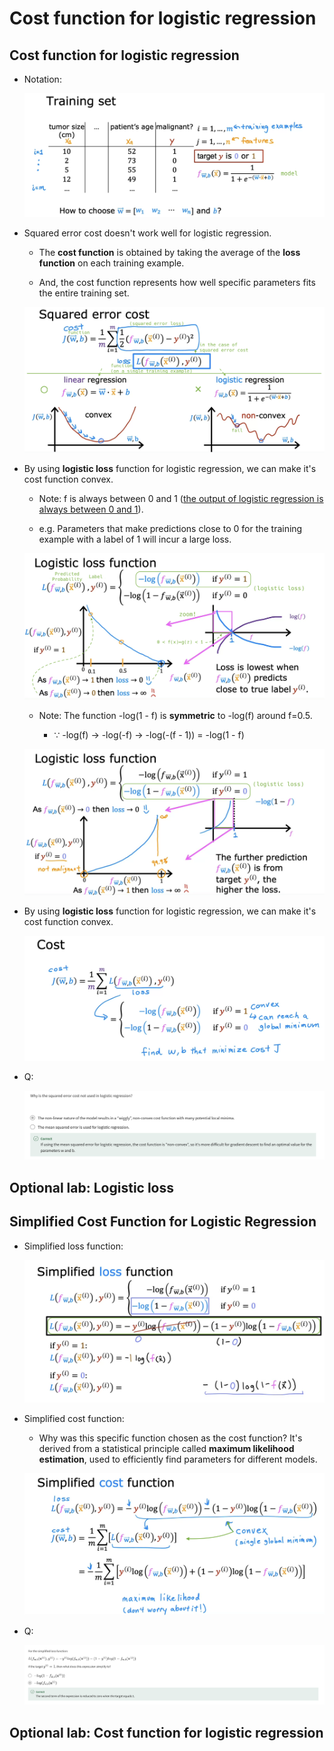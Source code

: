 # Cost function for logistic regression

## Cost function for logistic regression

- Notation:

  ![alt text](resources/notes/01.png)

- Squared error cost doesn't work well for logistic regression.

  - The **cost function** is obtained by taking the average of the **loss function** on each training example.

  - And, the cost function represents how well specific parameters fits the entire training set.

  ![alt text](resources/notes/02.png)

- By using **logistic loss** function for logistic regression, we can make it's cost function convex.

  - Note: f is always between 0 and 1 ([the output of logistic regression is always between 0 and 1](https://github.com/shisotem/stanford-andrew-ng-ml-dl/blob/main/s1_machine_learning_specialization/c1_supervised_machine_learning_regression_and_classification/w3_classification/01_classification_with_logistic_regression/resources/notes/04.png)).

  - e.g. Parameters that make predictions close to 0 for the training example with a label of 1 will incur a large loss.

  ![alt text](resources/notes/03.png)

  - Note: The function -log(1 - f) is **symmetric** to -log(f) around f=0.5.

    - &because; -log(f) &rarr; -log(-f) &rarr; -log(-(f - 1)) = -log(1 - f)

  ![alt text](resources/notes/04.png)

- By using **logistic loss** function for logistic regression, we can make it's cost function convex.

  ![alt text](resources/notes/05.png)

- Q:

  ![alt text](resources/questions/01.png)

## Optional lab: Logistic loss

## Simplified Cost Function for Logistic Regression

- Simplified loss function:

  ![alt text](resources/notes/06.png)

- Simplified cost function:

  - Why was this specific function chosen as the cost function? It's derived from a statistical principle called **maximum likelihood estimation**, used to efficiently find parameters for different models.

  ![alt text](resources/notes/07.png)

- Q:

  ![alt text](resources/questions/02.png)

## Optional lab: Cost function for logistic regression
